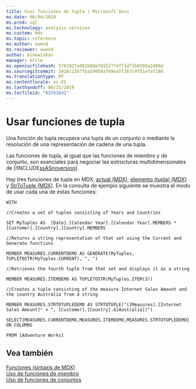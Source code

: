 ```yaml
---
title: Usar funciones de tupla | Microsoft Docs
ms.date: 06/04/2018
ms.prod: sql
ms.technology: analysis-services
ms.custom: mdx
ms.topic: reference
ms.author: owend
ms.reviewer: owend
author: minewiskan
manager: kfile
ms.openlocfilehash: 578192fa982b8bbf65527f4ff1d71b6595a2400d
ms.sourcegitcommit: 3026c22b7fba19059a769ea5f367c4f51efaf286
ms.translationtype: MT
ms.contentlocale: es-ES
ms.lasthandoff: 06/15/2019
ms.locfileid: "63251641"
---
```

# <a name="using-tuple-functions"></a>Usar funciones de tupla


  Una función de tupla recupera una tupla de un conjunto o mediante la resolución de una representación de cadena de una tupla.  
  
 Las funciones de tupla, al igual que las funciones de miembro y de conjunto, son esenciales para negociar las estructuras multidimensionales de [!INCLUDE[ssASnoversion](../includes/ssasnoversion-md.md)].  
  
 Hay tres funciones de tupla en MDX, [actual &#40;MDX&#41;](../mdx/current-mdx.md), [elemento &#40;tupla&#41; &#40;MDX&#41; ](../mdx/item-tuple-mdx.md) y [StrToTuple &#40;MDX&#41;](../mdx/strtotuple-mdx.md). En la consulta de ejemplo siguiente se muestra el modo de usar cada una de estas funciones:  
  
 `WITH`  
  
 `//Creates a set of tuples consisting of Years and Countries`  
  
 `SET MyTuples AS  [Date].[Calendar Year].[Calendar Year].MEMBERS * [Customer].[Country].[Country].MEMBERS`  
  
 `//Returns a string representation of that set using the Current and Generate functions`  
  
 `MEMBER MEASURES.CURRENTDEMO AS GENERATE(MyTuples, TUPLETOSTR(MyTuples.CURRENT), ", ")`  
  
 `//Retrieves the fourth tuple from that set and displays it as a string`  
  
 `MEMBER MEASURES.ITEMDEMO AS TUPLETOSTR(MyTuples.ITEM(3))`  
  
 `//Creates a tuple consisting of the measure Internet Sales Amount and the country Australia from a string`  
  
 `MEMBER MEASURES.STRTOTUPLEDEMO AS STRTOTUPLE("([Measures].[Internet Sales Amount]" + ", [Customer].[Country].&[Australia])")`  
  
 `SELECT{MEASURES.CURRENTDEMO,MEASURES.ITEMDEMO,MEASURES.STRTOTUPLEDEMO} ON COLUMNS`  
  
 `FROM [Adventure Works]`  
  
## <a name="see-also"></a>Vea también  
 [Funciones &#40;sintaxis de MDX&#41;](../mdx/functions-mdx-syntax.md)   
 [Uso de funciones de miembro](../mdx/using-member-functions.md)   
 [Uso de funciones de conjuntos](../mdx/using-set-functions.md)  
  
  
